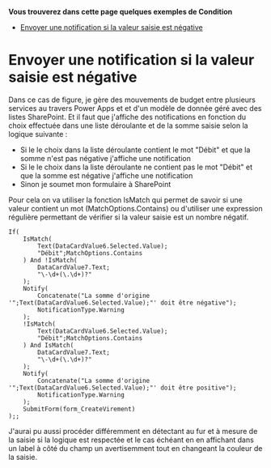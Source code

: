 **Vous trouverez dans cette page quelques exemples de Condition**

- [Envoyer une notification si la valeur saisie est négative](#envoyer-une-notification-si-la-valeur-saisie-est-négative)

# Envoyer une notification si la valeur saisie est négative

Dans ce cas de figure, je gère des mouvements de budget entre plusieurs services au travers Power Apps et et d'un modèle de donnée géré avec des listes SharePoint.
Et il faut que j'affiche des notifications en fonction du choix effectuée dans une liste déroulante et de la somme saisie selon la logique suivante :

* Si le le choix dans la liste déroulante contient le mot "Débit" et que la somme n'est pas négative j'affiche une notification
* Si le le choix dans la liste déroulante ne contient pas le mot "Débit" et que la somme est négative j'affiche une notification
* Sinon je soumet mon formulaire à SharePoint 

Pour cela on va utiliser la fonction IsMatch qui permet de savoir si une valeur contient un mot (MatchOptions.Contains) ou d'utiliser une expression régulière permettant de vérifier si la valeur saisie est un nombre négatif. 

    If(
        IsMatch(
            Text(DataCardValue6.Selected.Value);
            "Débit";MatchOptions.Contains
        ) And !IsMatch(
            DataCardValue7.Text;
            "\-\d+(\.\d+)?"
        );
        Notify(
            Concatenate("La somme d'origine '";Text(DataCardValue6.Selected.Value);"' doit être négative");
            NotificationType.Warning
        );
        !IsMatch(
            Text(DataCardValue6.Selected.Value);
            "Débit";MatchOptions.Contains
        ) And IsMatch(
            DataCardValue7.Text;
            "\-\d+(\.\d+)?"
        );
        Notify(
            Concatenate("La somme d'origine '";Text(DataCardValue6.Selected.Value);"' doit être positive");
            NotificationType.Warning
        );
        SubmitForm(form_CreateVirement)
    );;

J'aurai pu aussi procéder différemment en détectant au fur et à mesure de la saisie si la logique est respectée et le cas échéant en en affichant dans un label à côté du champ un avertisemment tout en changeant la couleur de la saisie.



